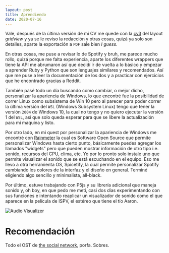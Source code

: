 ```yaml
---
layout: post
title: Aprendiendo
date: 2020-07-16
---
```

Vale, después de la última versión de mi CV me quede con la [cv3]() del layout *gridview* y ya se le reviso la redacción y otras cosas, quizá ya solo son detalles, aparte la exportación a `PDF` sale bien *I guess*.

En otras cosas, me puse a revisar lo de Spotify y bruh, me parece mucho rollo, quizá porque me falta experiencia, aparte los diferentes wrappers que tiene la API me abrumaron así que decidí ir de vuelta a lo básico y empezar a aprender Ruby y Python que son lenguajes similares y recomendados. Así que me puse a leer la documentación de los dos y a practicar con ejercicios que he encontrado gracias a Reddit.

También pasé todo un día buscando como cambiar, o mejor dicho, personalizar la apariencia de Windows, lo que encontré fue la posibilidad de correr Linux como subsistema de Win 10 pero al parecer para poder correr la última versión del `WSL` (Windows Subsystem Linux) tengo que tener la versión `2004` de Windows 10, la cual no tengo y no quiero ejecutar la versión 1 del `WSL`, así que solo queda esperar para que se libere la actualización para mi maquina y listo.

Por otro lado, en mi quest por personalizar la apariencia de Windows me encontré con [Rainmeter]() la cual es Software Open Source que permite personalizar Windows hasta cierto punto, básicamente puedes agregar los llamados "widgets" pero que pueden mostrar información de otro tipo i.e. sonido, recursos del CPU, clima, etc. Yo por lo pronto solo instale uno que permite visualizar el sonido que se está escuchando en el equipo. Eso me llevo a otra herramienta OS, Spicetify, la cual permite personalizar Spotify cambiando los colores de la interfaz y el diseño en general. Terminé eligiendo algo sencillo y minimalista, all-black.

Por último, estuve trabajando con P5js y su librería adicional que maneja sonido y, oh boy, en que pedo me metí, casi dos días experimentando con sus funciones e intentando reaplicar un visualizador de sonido como el que aparece en la película de ISPV, el estéreo que tiene el tío Aaron.

![Audio Visualizer](https://external-content.duckduckgo.com/iu/?u=https%3A%2F%2Ftse2.mm.bing.net%2Fth%3Fid%3DOIP.9sxJdwwF60kK8H6R2PeoHgHaE8%26pid%3DApi&f=1 "Es cuando nos presentan al tío Aaron")

# Recomendación
Todo el OST de [the social network](https://youtu.be/yydZbVoCbn0), porfa. Sobres.
